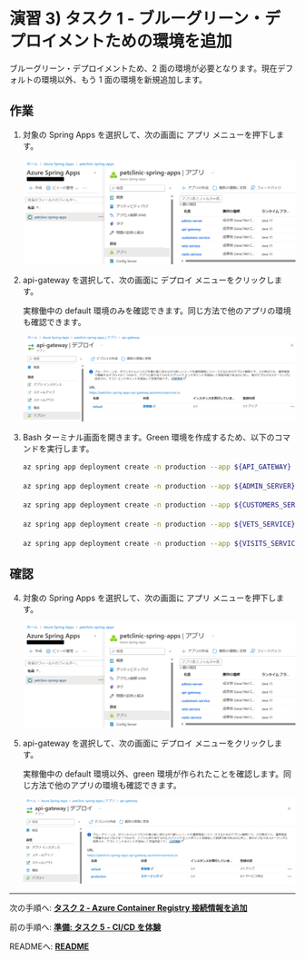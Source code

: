 # 演習 3) タスク 1 - ブルーグリーン・デプロイメントための環境を追加
ブルーグリーン・デプロイメントため、2 面の環境が必要となります。現在デフォルトの環境以外、もう 1 面の環境を新規追加します。

## 作業
1. 対象の Spring Apps を選択して、次の画面に アプリ メニューを押下します。

    <img src="../images/P33-01-visit-app.png" width="700">

2. api-gateway を選択して、次の画面に デプロイ メニューをクリックします。

   実稼働中の default 環境のみを確認できます。同じ方法で他のアプリの環境も確認できます。

    <img src="../images/P33-01-show-app-deploy.png" width="700">

3. Bash ターミナル画面を開きます。Green 環境を作成するため、以下のコマンドを実行します。

    ```bash
    az spring app deployment create -n production --app ${API_GATEWAY}

    az spring app deployment create -n production --app ${ADMIN_SERVER}

    az spring app deployment create -n production --app ${CUSTOMERS_SERVICE}

    az spring app deployment create -n production --app ${VETS_SERVICE}

    az spring app deployment create -n production --app ${VISITS_SERVICE}
    ```

## 確認
4. 対象の Spring Apps を選択して、次の画面に アプリ メニューを押下します。

    <img src="../images/P33-01-visit-app.png" width="700">

2. api-gateway を選択して、次の画面に デプロイ メニューをクリックします。

   実稼働中の default 環境以外、green 環境が作られたことを確認します。同じ方法で他のアプリの環境も確認できます。

    <img src="../images/P33-01-show-app-deploy-green.png" width="700">

---
次の手順へ: [**タスク 2 - Azure Container Registry 接続情報を追加**](P2-02.md)

前の手順へ: [**準備: タスク 5 - CI/CD を体験**](P2-01.md)

READMEへ: [**README**](../README.md#%E6%93%8D%E4%BD%9C%E6%89%8B%E9%A0%86) 
